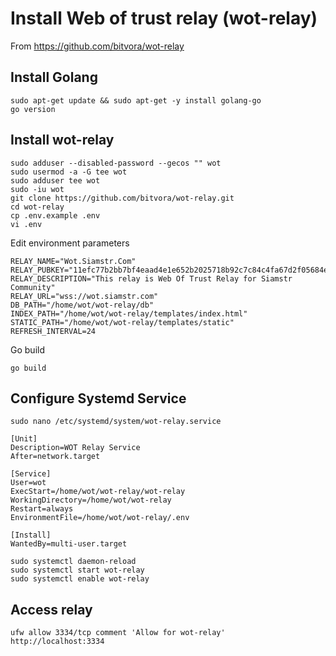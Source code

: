 # Install Web of trust relay (wot-relay)

From https://github.com/bitvora/wot-relay


## Install Golang
~~~
sudo apt-get update && sudo apt-get -y install golang-go
go version
~~~

## Install wot-relay
~~~
sudo adduser --disabled-password --gecos "" wot
sudo usermod -a -G tee wot
sudo adduser tee wot
sudo -iu wot
git clone https://github.com/bitvora/wot-relay.git
cd wot-relay
cp .env.example .env
vi .env
~~~
Edit environment parameters
~~~
RELAY_NAME="Wot.Siamstr.Com"
RELAY_PUBKEY="11efc77b2bb7bf4eaad4e1e652b2025718b92c7c84c4fa67d2f05684e0209913"
RELAY_DESCRIPTION="This relay is Web Of Trust Relay for Siamstr Community"
RELAY_URL="wss://wot.siamstr.com"
DB_PATH="/home/wot/wot-relay/db"
INDEX_PATH="/home/wot/wot-relay/templates/index.html"
STATIC_PATH="/home/wot/wot-relay/templates/static"
REFRESH_INTERVAL=24
~~~
Go build
~~~
go build
~~~

## Configure Systemd Service
~~~
sudo nano /etc/systemd/system/wot-relay.service
~~~

~~~
[Unit]
Description=WOT Relay Service
After=network.target

[Service]
User=wot
ExecStart=/home/wot/wot-relay/wot-relay
WorkingDirectory=/home/wot/wot-relay
Restart=always
EnvironmentFile=/home/wot/wot-relay/.env

[Install]
WantedBy=multi-user.target
~~~
~~~
sudo systemctl daemon-reload
sudo systemctl start wot-relay
sudo systemctl enable wot-relay
~~~

## Access relay
~~~
ufw allow 3334/tcp comment 'Allow for wot-relay'
http://localhost:3334
~~~
